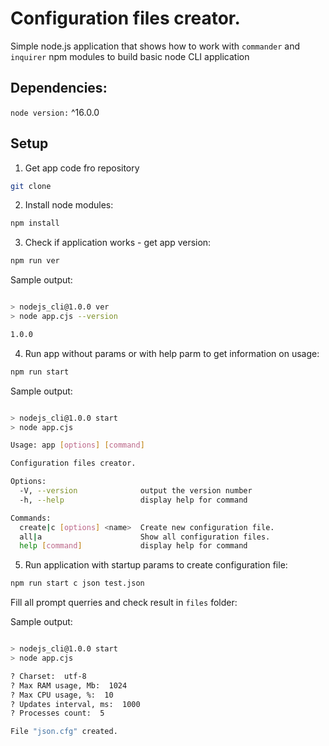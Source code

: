 # Configuration files creator.

Simple node.js application that shows how to work with `commander` and `inquirer` npm modules to build basic node CLI application

## Dependencies:

`node version:` ^16.0.0

## Setup

1. Get app code fro repository

```bash
git clone
```

2. Install node modules:

```bash
npm install
```

3. Check if application works - get app version:

```bash
npm run ver
```

Sample output:

```bash

> nodejs_cli@1.0.0 ver
> node app.cjs --version

1.0.0
```

4. Run app without params or with help parm to get information on usage:

```bash
npm run start
```

Sample output:

```bash

> nodejs_cli@1.0.0 start
> node app.cjs

Usage: app [options] [command]

Configuration files creator.

Options:
  -V, --version              output the version number
  -h, --help                 display help for command

Commands:
  create|c [options] <name>  Create new configuration file.
  all|a                      Show all configuration files.
  help [command]             display help for command
```

5. Run application with startup params to create configuration file:

```bash
npm run start c json test.json
```

Fill all prompt querries and check result in `files` folder:

Sample output:

```bash

> nodejs_cli@1.0.0 start
> node app.cjs

? Charset:  utf-8
? Max RAM usage, Mb:  1024
? Max CPU usage, %:  10
? Updates interval, ms:  1000
? Processes count:  5

File "json.cfg" created.
```

